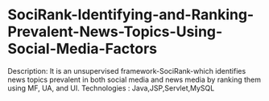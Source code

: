 # SociRank-Identifying-and-Ranking-Prevalent-News-Topics-Using-Social-Media-Factors
 Description: It is an unsupervised framework-SociRank-which identifies news topics prevalent in both social media and news media by ranking them using MF, UA, and UI.  Technologies : Java,JSP,Servlet,MySQL
